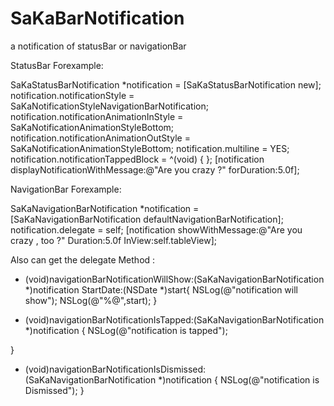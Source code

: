 # SaKaBarNotification
a notification of statusBar or navigationBar

StatusBar Forexample:

 SaKaStatusBarNotification *notification = [SaKaStatusBarNotification new];
    notification.notificationStyle = SaKaNotificationStyleNavigationBarNotification;
    notification.notificationAnimationInStyle = SaKaNotificationAnimationStyleBottom;
    notification.notificationAnimationOutStyle = SaKaNotificationAnimationStyleBottom;
    notification.multiline = YES;
    notification.notificationTappedBlock = ^(void) {
    };
    [notification displayNotificationWithMessage:@"Are you crazy ?" forDuration:5.0f];

NavigationBar Forexample:

SaKaNavigationBarNotification *notification = [SaKaNavigationBarNotification defaultNavigationBarNotification];
    notification.delegate = self;
    [notification showWithMessage:@"Are you crazy , too ?" Duration:5.0f  InView:self.tableView];

Also can get the delegate Method :

- (void)navigationBarNotificationWillShow:(SaKaNavigationBarNotification *)notification StartDate:(NSDate *)start{
    NSLog(@"notification will show");
    NSLog(@"%@",start);
}

- (void)navigationBarNotificationIsTapped:(SaKaNavigationBarNotification *)notification {
    NSLog(@"notification is tapped");

}

- (void)navigationBarNotificationIsDismissed:(SaKaNavigationBarNotification *)notification {
    NSLog(@"notification is Dismissed");
}